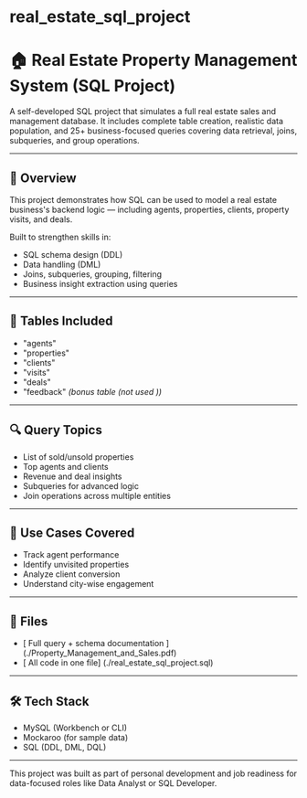 # real_estate_sql_project

# 🏠 Real Estate Property Management System (SQL Project)

A self-developed SQL project that simulates a full real estate sales and management database. It includes complete table creation, realistic data population, and 25+ business-focused queries covering data retrieval, joins, subqueries, and group operations.

---

## 📌 Overview

This project demonstrates how SQL can be used to model a real estate business's backend logic — including agents, properties, clients, property visits, and deals.

Built to strengthen skills in:

- SQL schema design (DDL)
- Data handling (DML)
- Joins, subqueries, grouping, filtering
- Business insight extraction using queries

---

## 🧱 Tables Included

- "agents"
- "properties"
- "clients"
- "visits"
- "deals"
- "feedback" *(bonus table (not used ))*

---

## 🔍 Query Topics

- List of sold/unsold properties
- Top agents and clients
- Revenue and deal insights
- Subqueries for advanced logic
- Join operations across multiple entities

---

## 🧠 Use Cases Covered

- Track agent performance
- Identify unvisited properties
- Analyze client conversion
- Understand city-wise engagement

---

## 📎 Files

- [ Full query + schema documentation ]   (./Property_Management_and_Sales.pdf)
- [ All code in one file]   (./real_estate_sql_project.sql)
  

---

## 🛠 Tech Stack

- MySQL (Workbench or CLI)
- Mockaroo (for sample data)
- SQL (DDL, DML, DQL)

---

This project was built as part of personal development and job readiness for data-focused roles like Data Analyst or SQL Developer.
